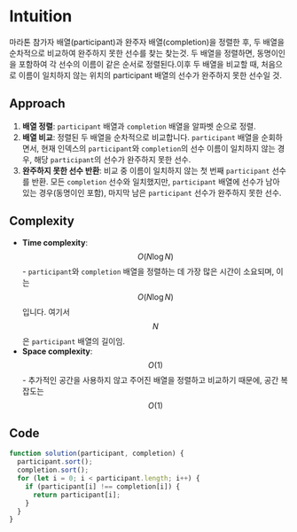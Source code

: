 # Intuition

마라톤 참가자 배열(participant)과 완주자 배열(completion)을 정렬한 후, 두 배열을 순차적으로 비교하여 완주하지 못한 선수를 찾는 찾는것.
두 배열을 정렬하면, 동명이인을 포함하여 각 선수의 이름이 같은 순서로 정렬된다.이후 두 배열을 비교할 때, 처음으로 이름이 일치하지 않는 위치의 participant 배열의 선수가 완주하지 못한 선수일 것.

## Approach

1. **배열 정렬**: `participant` 배열과 `completion` 배열을 알파벳 순으로 정렬.
2. **배열 비교**: 정렬된 두 배열을 순차적으로 비교합니다. `participant` 배열을 순회하면서, 현재 인덱스의 `participant`와 `completion`의 선수 이름이 일치하지 않는 경우, 해당 `participant`의 선수가 완주하지 못한 선수.
3. **완주하지 못한 선수 반환**: 비교 중 이름이 일치하지 않는 첫 번째 `participant` 선수를 반환. 모든 `completion` 선수와 일치했지만, `participant` 배열에 선수가 남아 있는 경우(동명이인 포함), 마지막 남은 `participant` 선수가 완주하지 못한 선수.

## Complexity

- **Time complexity**: $$O(N \log N)$$ - `participant`와 `completion` 배열을 정렬하는 데 가장 많은 시간이 소요되며, 이는 $$O(N \log N)$$입니다. 여기서 $$N$$은 `participant` 배열의 길이임.
- **Space complexity**: $$O(1)$$ - 추가적인 공간을 사용하지 않고 주어진 배열을 정렬하고 비교하기 때문에, 공간 복잡도는 $$O(1)$$

## Code

```javascript
function solution(participant, completion) {
  participant.sort();
  completion.sort();
  for (let i = 0; i < participant.length; i++) {
    if (participant[i] !== completion[i]) {
      return participant[i];
    }
  }
}
```
